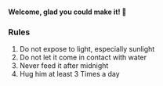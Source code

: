 #### Welcome, glad you could make it! 👋


### Rules

1. Do not expose to light, especially sunlight
2. Do not let it come in contact with water
3. Never feed it after midnight
4. Hug him at least 3 Times a day
